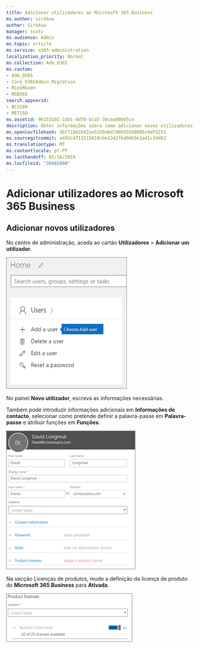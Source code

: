 ```yaml
---
title: Adicionar utilizadores ao Microsoft 365 Business
ms.author: sirkkuw
author: Sirkkuw
manager: scotv
ms.audience: Admin
ms.topic: article
ms.service: o365-administration
localization_priority: Normal
ms.collection: Adm_O365
ms.custom:
- Adm_O365
- Core_O365Admin_Migration
- MiniMaven
- MSB365
search.appverid:
- BCS160
- MET150
ms.assetid: 96153102-1db1-4df8-bca5-38cea80b65ce
description: Obter informações sobre como adicionar novos utilizadores, proteger os seus dispositivos e atribuir funções no Microsoft 365 Business.
ms.openlocfilehash: 3bf718d2b42aa5220a6d746035568985c0df5251
ms.sourcegitcommit: e491c4713115610cbe13d2fbd0d65e1a41c34d62
ms.translationtype: MT
ms.contentlocale: pt-PT
ms.lasthandoff: 01/16/2019
ms.locfileid: "26982698"
---
```

# <a name="add-additional-users-to-microsoft-365-business"></a>Adicionar utilizadores ao Microsoft 365 Business

## <a name="add-new-users"></a>Adicionar novos utilizadores

No centro de administração, aceda ao cartão **Utilizadores** \> **Adicionar um utilizador**.
  
![Choose Add a user on the Users card in the admin center](media/55218f5b-899c-41cb-8486-8746fcef1748.png)
  
No painel **Novo utilizador**, escreva as informações necessárias. 
  
Também pode introduzir informações adicionais em **Informações de contacto**, selecionar como pretende definir a palavra-passe em **Palavra-passe** e atribuir funções em **Funções**.
  
![Enter user information in the New user card](media/f04d39ca-48be-4868-8330-8552a4754c8b.png)
  
Na secção Licenças de produtos, mude a definição da licença de produto do **Microsoft 365 Business** para **Ativada**.
  
![Set the license setting to On position](media/7404f7f7-93bc-44a3-9ffb-4208b5b17402.png)
  

  

